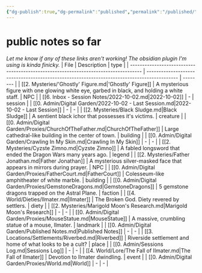 ```yaml
---
{"dg-publish":true,"dg-permalink":"published","permalink":"/published/","dgHomeLink":true,"dgPassFrontmatter":false}
---
```


# public notes so far
*Let me know if any of these links aren't working! The obsidian plugin I'm using is kinda finicky.*
| File                                                                                | Description                                                                                 | type     |
| ----------------------------------------------------------------------------------- | ------------------------------------------------------------------------------------------- | -------- |
| [[2. Mysteries/'Ghostly' Figure.md\|'Ghostly' Figure]]                              | A mysterious figure with one glowing white eye, garbed in black, and holding a white staff. | NPC      |
| [[6. Inbox - Session Notes/2022-10-02.md\|2022-10-02]]                              | \-                                                                                          | session  |
| [[0. Admin/Digital Garden/2022-10-02 - Last Session.md\|2022-10-02 - Last Session]] | \-                                                                                          | \-       |
| [[2. Mysteries/Black Sludge.md\|Black Sludge]]                                      | A sentient black ichor that possesses it's victims.                                         | creature |
| [[0. Admin/Digital Garden/Proxies/ChurchOfTheFather.md\|ChurchOfTheFather]]         | Large cathedral-like building in the center of town.                                        | building |
| [[0. Admin/Digital Garden/Crawling In My Skin.md\|Crawling In My Skin]]             | \-                                                                                          | \-       |
| [[2. Mysteries/Cyzste Zimno.md\|Cyzste Zimno]]                                      | A fabled longsword that ended the Dragon Wars many years ago.                               | legend   |
| [[2. Mysteries/Father Jonathan.md\|Father Jonathan]]                                | A mysterious silver-masked face that appears in mirrors during prayer.                      | NPC      |
| [[0. Admin/Digital Garden/Proxies/FatherCourt.md\|FatherCourt]]                     | Colesseum-like amphitheater of white marble.                                                | building |
| [[0. Admin/Digital Garden/Proxies/GemstoneDragons.md\|GemstoneDragons]]             | 5 gemstone dragons trapped on the Astral Plane.                                             | faction  |
| [[4. World/Dieties/Ilmater.md\|Ilmater]]                                            | The Broken God. Diety revered by settlers.                                                  | diety    |
| [[2. Mysteries/Marigold Moon's Research.md\|Marigold Moon's Research]]              | \-                                                                                          | \-       |
| [[0. Admin/Digital Garden/Proxies/MouseStatue.md\|MouseStatue]]                     | A massive, crumbling statue of a mouse, Ilmater.                                            | landmark |
| [[0. Admin/Digital Garden/Published Notes.md\|Published Notes]]                     | \-                                                                                          | \-       |
| [[3. Locations/Settlements/Riverbed.md\|Riverbed]]                                  | Riverside settlement and home of what looks to be a cult?                                   | place    |
| [[0. Admin/Sessions Log.md\|Sessions Log]]                                          | \-                                                                                          | \-       |
| [[4. World/Lore/The Fall of Ilmater.md\|The Fall of Ilmater]]                       | Devotion to Ilmater dwindling.                                                              | event    |
| [[0. Admin/Digital Garden/Proxies/World.md\|World]]                                 | \-                                                                                          | \-       |
